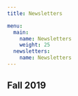 ```yaml
---
title: Newsletters

menu:
  main:
    name: Newsletters
    weight: 25
  newsletters:
    name: Newsletters
---
```

## Fall 2019

<html>
<style type="text/css">
  .display_archive {
    font-size: 20px;
    }
  .campaign {
    line-height: 125%; margin: 5px;
  }
</style>
<script language="javascript" src="//ucfacmw.us17.list-manage.com/generate-js/?u=0abd48373342e252edfcaf177&fid=9337&show=10" type="text/javascript"></script>

</html>